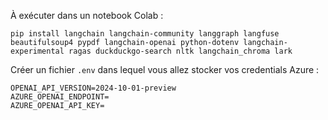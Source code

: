 À exécuter dans un notebook Colab :

```
pip install langchain langchain-community langgraph langfuse beautifulsoup4 pypdf langchain-openai python-dotenv langchain-experimental ragas duckduckgo-search nltk langchain_chroma lark
```

Créer un fichier `.env` dans lequel vous allez stocker vos credentials Azure :

```
OPENAI_API_VERSION=2024-10-01-preview
AZURE_OPENAI_ENDPOINT=
AZURE_OPENAI_API_KEY=
```
